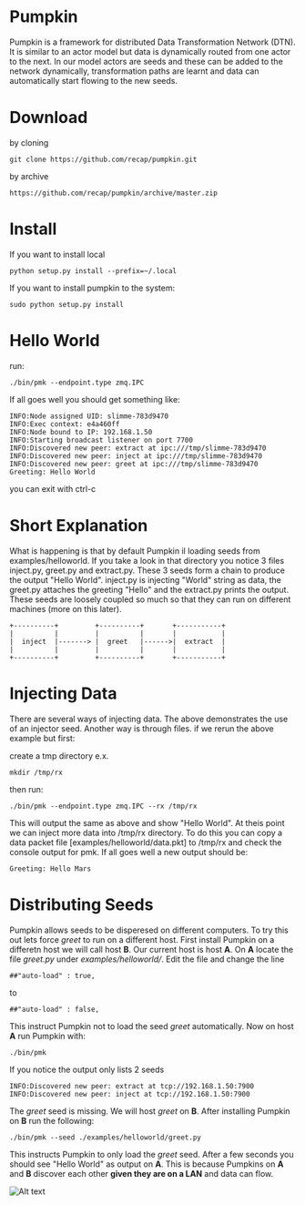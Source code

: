Pumpkin
=========
Pumpkin is a framework for distributed Data Transformation Network (DTN). It is similar to an actor model but data
is dynamically routed from one actor to the next. In our model actors are seeds and these can be added to the network
dynamically, transformation paths are learnt and data can automatically start flowing to the new seeds.

Download
==========

by cloning

    git clone https://github.com/recap/pumpkin.git

by archive

    https://github.com/recap/pumpkin/archive/master.zip

Install
==========
If you want to install local

    python setup.py install --prefix=~/.local

If you want to install pumpkin to the system:

    sudo python setup.py install

Hello World
=============

run:

    ./bin/pmk --endpoint.type zmq.IPC
    
If all goes well you should get something like:

    INFO:Node assigned UID: slimme-783d9470
    INFO:Exec context: e4a460ff
    INFO:Node bound to IP: 192.168.1.50
    INFO:Starting broadcast listener on port 7700
    INFO:Discovered new peer: extract at ipc:///tmp/slimme-783d9470
    INFO:Discovered new peer: inject at ipc:///tmp/slimme-783d9470
    INFO:Discovered new peer: greet at ipc:///tmp/slimme-783d9470
    Greeting: Hello World


you can exit with ctrl-c

Short Explanation
===================

What is happening is that by default Pumpkin il loading seeds from examples/helloworld. If you take a look
in that directory you notice 3 files inject.py, greet.py and extract.py. These 3 seeds form a chain to
produce the output "Hello World". inject.py is injecting "World" string as data, the greet.py attaches
the greeting "Hello" and the extract.py prints the output. These seeds are loosely coupled so much so
that they can run on different machines (more on this later).


    +----------+         +----------+       +-----------+
    |          |         |          |       |           |
    |  inject  |-------> |  greet   |------>|  extract  |
    |          |         |          |       |           |
    +----------+         +----------+       +-----------+


Injecting Data
================

There are several ways of injecting data. The above demonstrates the use of an injector seed. Another way is through
files. if we rerun the above example but first:

create a tmp directory e.x. 

    mkdir /tmp/rx

then run:

    ./bin/pmk --endpoint.type zmq.IPC --rx /tmp/rx

This will output the same as above and show "Hello World". At theis point we can inject more data into /tmp/rx directory.
To do this you can copy a data packet file [examples/helloworld/data.pkt] to /tmp/rx and check the console output for pmk.
If all goes well a new output should be:

    Greeting: Hello Mars


Distributing Seeds
==================

Pumpkin allows seeds to be disperesed on different computers. To try this out lets force *greet* to run on a different host. First install Pumpkin on a differetn host we will call host **B**. Our current host is host **A**.  On **A** locate the file *greet.py* under *examples/helloworld/*. Edit the file and change the line

    ##"auto-load" : true,

to

    ##"auto-load" : false,
    
This instruct Pumpkin not to load the seed *greet* automatically. Now on host **A** run Pumpkin with:

    ./bin/pmk
    
If you notice the output only lists 2 seeds

    INFO:Discovered new peer: extract at tcp://192.168.1.50:7900
    INFO:Discovered new peer: inject at tcp://192.168.1.50:7900
    
The *greet* seed is missing. We will host *greet* on **B**. After installing Pumpkin on **B** run the following:

    ./bin/pmk --seed ./examples/helloworld/greet.py
    
This instructs Pumpkin to only load the *greet* seed. After a few seconds you should see "Hello World" 
as output on **A**. This is because Pumpkins on **A** and **B** discover each other **given they are on a LAN** and data can flow.

![Alt text](https://github.com/recap/pumpkin/blob/kakai/examples/helloworld/helloworld_dtn.jpg "Optional title")
